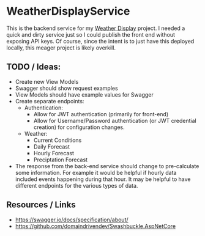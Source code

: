 # WeatherDisplayService

This is the backend service for my [Weather Display](https://github.com/AceGayhart/weather-display)
project. I needed a quick and dirty service just so I could publish the front end without exposing
API keys. Of course, since the intent is to just have this deployed locally, this meager project is
likely overkill.


## TODO / Ideas:

- Create new View Models
- Swagger should show request examples
- View Models should have example values for Swagger
- Create separate endpoints:
	- Authentication: 
		- Allow for JWT authentication (primarily for front-end)
		- Allow for Username/Password authentication (or JWT credential creation) for configuration changes.
	- Weather:
		- Current Conditions
		- Daily Forecast
		- Hourly Forecast
		- Preciptation Forecast
- The response from the back-end service should change to pre-calculate some information. For example it would be helpful if hourly data included events happening during that hour. It may be helpful to have different endpoints for the various types of data.

## Resources / Links

- <https://swagger.io/docs/specification/about/>
- <https://github.com/domaindrivendev/Swashbuckle.AspNetCore>
